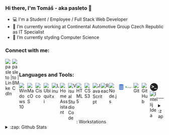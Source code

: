 ### Hi there, I'm Tomáš - aka pasleto 👋

- 💻 I'm a Student / Employee / Full Stack Web Developer
- 🏢 I’m currently working at Continental Automotive Group Czech Republic as IT Specialist
- 🚀 I’m currently styding Computer Science

### Connect with me:

[<img align="left" alt="pasleto | LinkedIn" width="22px" src="https://cdn.jsdelivr.net/npm/simple-icons@v3/icons/linkedin.svg" />][linkedin]
[<img align="left" alt="pasleto | BMC" width="22px" src="https://cdn.jsdelivr.net/npm/simple-icons@3.7.0/icons/buymeacoffee.svg" />][bmc]

<br />

### Languages and Tools:

<img align="left" alt="Windows 10" width="26px" src="https://cdn.jsdelivr.net/npm/simple-icons@3.7.0/icons/windows.svg" />
<img align="left" alt="MacOS" width="26px" src="https://cdn.jsdelivr.net/npm/simple-icons@3.7.0/icons/apple.svg" />
<img align="left" alt="Cisco" width="26px" src="https://cdn.jsdelivr.net/npm/simple-icons@3.7.0/icons/cisco.svg" />
<img align="left" alt="Ubiquiti" width="26px" src="https://cdn.jsdelivr.net/npm/simple-icons@3.7.0/icons/ubiquiti.svg" />
<img align="left" alt="Linux" width="26px" src="https://cdn.jsdelivr.net/npm/simple-icons@3.7.0/icons/linux.svg" />
<img align="left" alt="Home Assistant" width="26px" src="https://cdn.jsdelivr.net/npm/simple-icons@3.7.0/icons/homeassistant.svg" />
<img align="left" alt="Visual Studio Code" width="26px" src="https://cdn.jsdelivr.net/npm/simple-icons@3.7.0/icons/visualstudiocode.svg" />
<img align="left" alt="HTML5" width="26px" src="https://cdn.jsdelivr.net/npm/simple-icons@3.7.0/icons/html5.svg" />
<img align="left" alt="CSS3" width="26px" src="https://cdn.jsdelivr.net/npm/simple-icons@3.7.0/icons/css3.svg" />
<img align="left" alt="JavaScript" width="26px" src="https://cdn.jsdelivr.net/npm/simple-icons@3.7.0/icons/javascript.svg" />
<img align="left" alt="React" width="26px" src="https://cdn.jsdelivr.net/npm/simple-icons@3.7.0/icons/react.svg" />
<img align="left" alt="Node.js" width="26px" src="https://cdn.jsdelivr.net/npm/simple-icons@3.7.0/icons/node-dot-js.svg" />
<img align="left" alt="SQL" width="26px" src="https://raw.githubusercontent.com/github/explore/80688e429a7d4ef2fca1e82350fe8e3517d3494d/topics/sql/sql.png" />
<img align="left" alt="MongoDB" width="26px" src="https://raw.githubusercontent.com/github/explore/80688e429a7d4ef2fca1e82350fe8e3517d3494d/topics/mongodb/mongodb.png" />
<img align="left" alt="Git" width="26px" src="https://cdn.jsdelivr.net/npm/simple-icons@3.7.0/icons/git.svg" />
<img align="left" alt="GitHub" width="26px" src="https://cdn.jsdelivr.net/npm/simple-icons@3.7.0/icons/github.svg" />
<img align="left" alt="Terminal" width="26px" src="https://raw.githubusercontent.com/github/explore/80688e429a7d4ef2fca1e82350fe8e3517d3494d/topics/terminal/terminal.png" />
<img align="left" alt="Intellij Idea" width="26px" src="https://cdn.jsdelivr.net/npm/simple-icons@3.7.0/icons/intellijidea.svg" />

<br />
<br />

---

<details>
  <summary>:zap: Workstations</summary>
  <br />
  
  | &nbsp; &nbsp; &nbsp; &nbsp; &nbsp; &nbsp; &nbsp; &nbsp; &nbsp; &nbsp; &nbsp; &nbsp; &nbsp; &nbsp; &nbsp; &nbsp; &nbsp; &nbsp; &nbsp; &nbsp; &nbsp; &nbsp; &nbsp; &nbsp; &nbsp; Desktop &nbsp; &nbsp; &nbsp; &nbsp; &nbsp; &nbsp; &nbsp; &nbsp; &nbsp; &nbsp; &nbsp; &nbsp; &nbsp; &nbsp; &nbsp; &nbsp; &nbsp; &nbsp; &nbsp; &nbsp; &nbsp; &nbsp; &nbsp; &nbsp; &nbsp; | &nbsp; &nbsp; &nbsp; &nbsp; &nbsp; &nbsp; &nbsp; &nbsp; &nbsp; &nbsp; &nbsp; &nbsp; &nbsp; &nbsp; &nbsp; &nbsp; &nbsp; &nbsp; &nbsp; &nbsp; &nbsp; &nbsp; &nbsp; &nbsp; &nbsp; Laptop &nbsp; &nbsp; &nbsp; &nbsp; &nbsp; &nbsp; &nbsp; &nbsp; &nbsp; &nbsp; &nbsp; &nbsp; &nbsp; &nbsp; &nbsp; &nbsp; &nbsp; &nbsp; &nbsp; &nbsp; &nbsp; &nbsp; &nbsp; &nbsp; &nbsp; |
  | --- | --- |
  | <ul><li>Intel Core i7-6700K</li><li>2x8GB Kingston HyperX Fury DDR4</li><li>MSI GTX 1070 Gaming X 8GB</li><li>Intel 660p NVME 512GB / Samsung 850 Evo 500GB</li><li>Windows 10 Pro 64-bit</li></ul>| <ul><li>Apple Macbook Pro 13" 2018 4TB with TouchBar</li><li>Intel Core i5</li><li>16GB Ram</li><li>256GB SSD</li><li>MacOS X</li></ul> |
  
  
  <br />
  <table><tbody><tr><td valign="top" width="50%" min-width="50%">
  <p align="center">
    <h2 align="center">Desktop</h2>
    <ul>
      <li>Intel Core i7-6700K</li>
      <li>2x8GB Kingston HyperX Fury DDR4</li>
      <li>MSI GTX 1070 Gaming X 8GB</li>
      <li>Intel 660p NVME 512GB | Samsung 850 Evo 500GB</li>
      <li>Windows 10 Pro 64-bit</li>
    </ul>
  </p>
  </td><td valign="top" width="50%" min-width="50%">
  <p align="center">
    <h2 align="center">Laptop</h2>
    <ul>
      <li>Apple Macbook Pro 13" 2018 4TB with TouchBar</li>
      <li>Intel Core i5</li>
      <li>16GB Ram</li>
      <li>256GB SSD</li>
      <li>MacOS X</li>
    </ul>
  </p>
  </td></tr></tbody></table>
</details>

<details>
  <summary>:zap: Github Stats</summary>
  <br />
  <img align="left" alt="pasleto's Github Stats" src="https://github-readme-stats.vercel.app/api?username=pasleto&show_icons=true" />
</details>

[linkedin]: https://www.linkedin.com/in/tomas-pasler
[bmc]: https://www.buymeacoffee.com/pasleto
